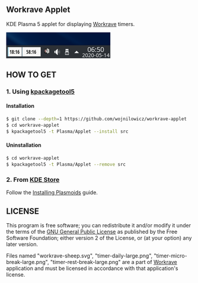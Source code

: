 Workrave Applet
---------------
KDE Plasma 5 applet for displaying [Workrave](https://workrave.org/) timers.

![](images/demo.png)

## HOW TO GET

### 1. Using [kpackagetool5](https://techbase.kde.org/Development/Tutorials/Plasma5/QML2/GettingStarted#Kpackagetool5)
#### Installation
```sh
$ git clone --depth=1 https://github.com/wojnilowicz/workrave-applet
$ cd workrave-applet
$ kpackagetool5 -t Plasma/Applet --install src
```

#### Uninstallation
```sh
$ cd workrave-applet
$ kpackagetool5 -t Plasma/Applet --remove src
```

### 2. From [KDE Store](https://store.kde.org/)
Follow the [Installing Plasmoids](https://userbase.kde.org/Plasma/Installing_Plasmoids) guide.

## LICENSE
This program is free software; you can redistribute it and/or
modify it under the terms of the [GNU General Public License](https://www.gnu.org/licenses/gpl-2.0.html)
as published by the Free Software Foundation; either version 2
of the License, or (at your option) any later version.

Files named "workrave-sheep.svg", "timer-daily-large.png", "timer-micro-break-large.png", "timer-rest-break-large.png" are a part of [Workrave](https://github.com/rcaelers/workrave) application and must be licensed in accordance with that application's license.
